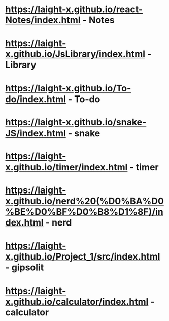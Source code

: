 # https://laight-x.github.io/react-Notes/index.html - Notes
# https://laight-x.github.io/JsLibrary/index.html - Library
# https://laight-x.github.io/To-do/index.html - To-do
# https://laight-x.github.io/snake-JS/index.html - snake
# https://laight-x.github.io/timer/index.html - timer
# https://laight-x.github.io/nerd%20(%D0%BA%D0%BE%D0%BF%D0%B8%D1%8F)/index.html - nerd
# https://laight-x.github.io/Project_1/src/index.html - gipsolit
# https://laight-x.github.io/calculator/index.html - calculator
